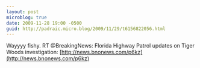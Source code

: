 ```yaml
---
layout: post
microblog: true
date: 2009-11-28 19:00 -0500
guid: http://padraic.micro.blog/2009/11/29/t6156822056.html
---
```

Wayyyy fishy. RT @BreakingNews: Florida Highway Patrol updates on Tiger Woods investigation: [http://news.bnonews.com/p6kz](http://news.bnonews.com/p6kz)
